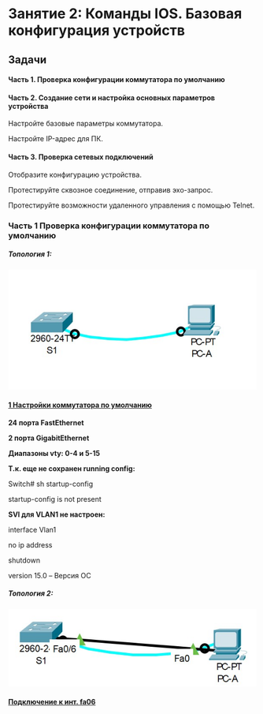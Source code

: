 # Занятие 2: Команды IOS. Базовая конфигурация устройств
## Задачи
#### Часть 1. Проверка конфигурации коммутатора по умолчанию
#### Часть 2. Создание сети и настройка основных параметров устройства
Настройте базовые параметры коммутатора.

Настройте IP-адрес для ПК.
#### Часть 3. Проверка сетевых подключений
Отобразите конфигурацию устройства.

Протестируйте сквозное соединение, отправив эхо-запрос.

Протестируйте возможности удаленного управления с помощью Telnet.

### Часть 1 Проверка конфигурации коммутатора по умолчанию
##### Топология 1:
![](Top1.jpg)
#### [1 Настройки коммутатора по умолчанию](def1)
**24 порта FastEthernet**

**2 порта GigabitEthernet**

**Диапазоны vty: 0-4 и 5-15**

**Т.к. еще не сохранен running config:**

Switch# sh startup-config 

startup-config is not present

**SVI для VLAN1 не настроен:**

interface Vlan1

no ip address

shutdown

version 15.0 – Версия ОС
##### Топология 2:
![](Top2.jpg)

#### [Подключение к инт. fa06](Podcfa06)
